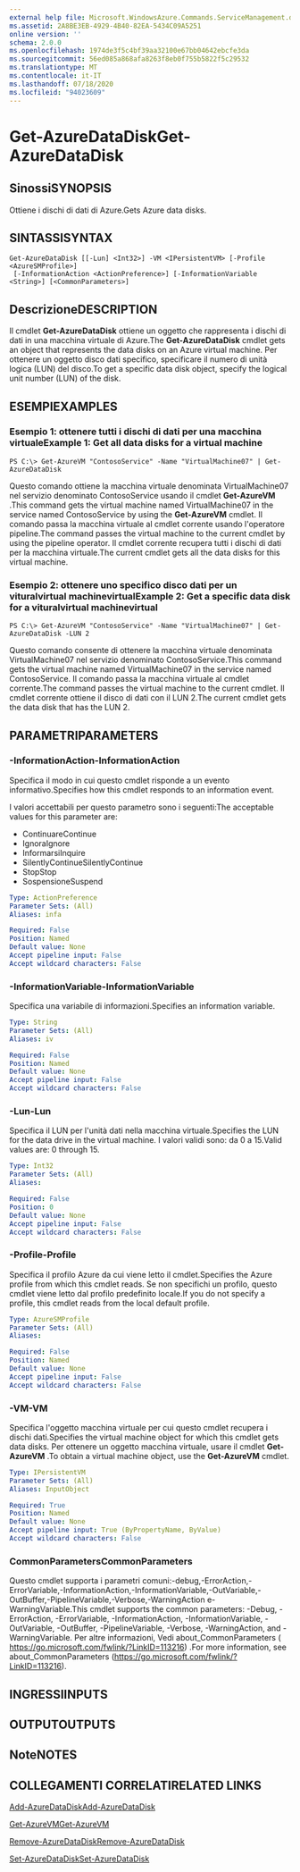 ```yaml
---
external help file: Microsoft.WindowsAzure.Commands.ServiceManagement.dll-Help.xml
ms.assetid: 2A8BE3EB-4929-4B40-82EA-5434C09A5251
online version: ''
schema: 2.0.0
ms.openlocfilehash: 1974de3f5c4bf39aa32100e67bb04642ebcfe3da
ms.sourcegitcommit: 56ed085a868afa8263f8eb0f755b5822f5c29532
ms.translationtype: MT
ms.contentlocale: it-IT
ms.lasthandoff: 07/18/2020
ms.locfileid: "94023609"
---
```

# <span data-ttu-id="60d0a-101">Get-AzureDataDisk</span><span class="sxs-lookup"><span data-stu-id="60d0a-101">Get-AzureDataDisk</span></span>

## <span data-ttu-id="60d0a-102">Sinossi</span><span class="sxs-lookup"><span data-stu-id="60d0a-102">SYNOPSIS</span></span>
<span data-ttu-id="60d0a-103">Ottiene i dischi di dati di Azure.</span><span class="sxs-lookup"><span data-stu-id="60d0a-103">Gets Azure data disks.</span></span>

## <span data-ttu-id="60d0a-104">SINTASSI</span><span class="sxs-lookup"><span data-stu-id="60d0a-104">SYNTAX</span></span>

```
Get-AzureDataDisk [[-Lun] <Int32>] -VM <IPersistentVM> [-Profile <AzureSMProfile>]
 [-InformationAction <ActionPreference>] [-InformationVariable <String>] [<CommonParameters>]
```

## <span data-ttu-id="60d0a-105">Descrizione</span><span class="sxs-lookup"><span data-stu-id="60d0a-105">DESCRIPTION</span></span>
<span data-ttu-id="60d0a-106">Il cmdlet **Get-AzureDataDisk** ottiene un oggetto che rappresenta i dischi di dati in una macchina virtuale di Azure.</span><span class="sxs-lookup"><span data-stu-id="60d0a-106">The **Get-AzureDataDisk** cmdlet gets an object that represents the data disks on an Azure virtual machine.</span></span>
<span data-ttu-id="60d0a-107">Per ottenere un oggetto disco dati specifico, specificare il numero di unità logica (LUN) del disco.</span><span class="sxs-lookup"><span data-stu-id="60d0a-107">To get a specific data disk object, specify the logical unit number (LUN) of the disk.</span></span>

## <span data-ttu-id="60d0a-108">ESEMPI</span><span class="sxs-lookup"><span data-stu-id="60d0a-108">EXAMPLES</span></span>

### <span data-ttu-id="60d0a-109">Esempio 1: ottenere tutti i dischi di dati per una macchina virtuale</span><span class="sxs-lookup"><span data-stu-id="60d0a-109">Example 1: Get all data disks for a virtual machine</span></span>
```
PS C:\> Get-AzureVM "ContosoService" -Name "VirtualMachine07" | Get-AzureDataDisk
```

<span data-ttu-id="60d0a-110">Questo comando ottiene la macchina virtuale denominata VirtualMachine07 nel servizio denominato ContosoService usando il cmdlet **Get-AzureVM** .</span><span class="sxs-lookup"><span data-stu-id="60d0a-110">This command gets the virtual machine named VirtualMachine07 in the service named ContosoService by using the **Get-AzureVM** cmdlet.</span></span>
<span data-ttu-id="60d0a-111">Il comando passa la macchina virtuale al cmdlet corrente usando l'operatore pipeline.</span><span class="sxs-lookup"><span data-stu-id="60d0a-111">The command passes the virtual machine to the current cmdlet by using the pipeline operator.</span></span>
<span data-ttu-id="60d0a-112">Il cmdlet corrente recupera tutti i dischi di dati per la macchina virtuale.</span><span class="sxs-lookup"><span data-stu-id="60d0a-112">The current cmdlet gets all the data disks for this virtual machine.</span></span>

### <span data-ttu-id="60d0a-113">Esempio 2: ottenere uno specifico disco dati per un vituralvirtual machinevirtual</span><span class="sxs-lookup"><span data-stu-id="60d0a-113">Example 2: Get a specific data disk for a vituralvirtual machinevirtual</span></span>
```
PS C:\> Get-AzureVM "ContosoService" -Name "VirtualMachine07" | Get-AzureDataDisk -LUN 2
```

<span data-ttu-id="60d0a-114">Questo comando consente di ottenere la macchina virtuale denominata VirtualMachine07 nel servizio denominato ContosoService.</span><span class="sxs-lookup"><span data-stu-id="60d0a-114">This command gets the virtual machine named VirtualMachine07 in the service named ContosoService.</span></span>
<span data-ttu-id="60d0a-115">Il comando passa la macchina virtuale al cmdlet corrente.</span><span class="sxs-lookup"><span data-stu-id="60d0a-115">The command passes the virtual machine to the current cmdlet.</span></span>
<span data-ttu-id="60d0a-116">Il cmdlet corrente ottiene il disco di dati con il LUN 2.</span><span class="sxs-lookup"><span data-stu-id="60d0a-116">The current cmdlet gets the data disk that has the LUN 2.</span></span>

## <span data-ttu-id="60d0a-117">PARAMETRI</span><span class="sxs-lookup"><span data-stu-id="60d0a-117">PARAMETERS</span></span>

### <span data-ttu-id="60d0a-118">-InformationAction</span><span class="sxs-lookup"><span data-stu-id="60d0a-118">-InformationAction</span></span>
<span data-ttu-id="60d0a-119">Specifica il modo in cui questo cmdlet risponde a un evento informativo.</span><span class="sxs-lookup"><span data-stu-id="60d0a-119">Specifies how this cmdlet responds to an information event.</span></span>

<span data-ttu-id="60d0a-120">I valori accettabili per questo parametro sono i seguenti:</span><span class="sxs-lookup"><span data-stu-id="60d0a-120">The acceptable values for this parameter are:</span></span>

- <span data-ttu-id="60d0a-121">Continuare</span><span class="sxs-lookup"><span data-stu-id="60d0a-121">Continue</span></span>
- <span data-ttu-id="60d0a-122">Ignora</span><span class="sxs-lookup"><span data-stu-id="60d0a-122">Ignore</span></span>
- <span data-ttu-id="60d0a-123">Informarsi</span><span class="sxs-lookup"><span data-stu-id="60d0a-123">Inquire</span></span>
- <span data-ttu-id="60d0a-124">SilentlyContinue</span><span class="sxs-lookup"><span data-stu-id="60d0a-124">SilentlyContinue</span></span>
- <span data-ttu-id="60d0a-125">Stop</span><span class="sxs-lookup"><span data-stu-id="60d0a-125">Stop</span></span>
- <span data-ttu-id="60d0a-126">Sospensione</span><span class="sxs-lookup"><span data-stu-id="60d0a-126">Suspend</span></span>

```yaml
Type: ActionPreference
Parameter Sets: (All)
Aliases: infa

Required: False
Position: Named
Default value: None
Accept pipeline input: False
Accept wildcard characters: False
```

### <span data-ttu-id="60d0a-127">-InformationVariable</span><span class="sxs-lookup"><span data-stu-id="60d0a-127">-InformationVariable</span></span>
<span data-ttu-id="60d0a-128">Specifica una variabile di informazioni.</span><span class="sxs-lookup"><span data-stu-id="60d0a-128">Specifies an information variable.</span></span>

```yaml
Type: String
Parameter Sets: (All)
Aliases: iv

Required: False
Position: Named
Default value: None
Accept pipeline input: False
Accept wildcard characters: False
```

### <span data-ttu-id="60d0a-129">-Lun</span><span class="sxs-lookup"><span data-stu-id="60d0a-129">-Lun</span></span>
<span data-ttu-id="60d0a-130">Specifica il LUN per l'unità dati nella macchina virtuale.</span><span class="sxs-lookup"><span data-stu-id="60d0a-130">Specifies the LUN for the data drive in the virtual machine.</span></span>
<span data-ttu-id="60d0a-131">I valori validi sono: da 0 a 15.</span><span class="sxs-lookup"><span data-stu-id="60d0a-131">Valid values are: 0 through 15.</span></span>

```yaml
Type: Int32
Parameter Sets: (All)
Aliases: 

Required: False
Position: 0
Default value: None
Accept pipeline input: False
Accept wildcard characters: False
```

### <span data-ttu-id="60d0a-132">-Profile</span><span class="sxs-lookup"><span data-stu-id="60d0a-132">-Profile</span></span>
<span data-ttu-id="60d0a-133">Specifica il profilo Azure da cui viene letto il cmdlet.</span><span class="sxs-lookup"><span data-stu-id="60d0a-133">Specifies the Azure profile from which this cmdlet reads.</span></span>
<span data-ttu-id="60d0a-134">Se non specifichi un profilo, questo cmdlet viene letto dal profilo predefinito locale.</span><span class="sxs-lookup"><span data-stu-id="60d0a-134">If you do not specify a profile, this cmdlet reads from the local default profile.</span></span>

```yaml
Type: AzureSMProfile
Parameter Sets: (All)
Aliases: 

Required: False
Position: Named
Default value: None
Accept pipeline input: False
Accept wildcard characters: False
```

### <span data-ttu-id="60d0a-135">-VM</span><span class="sxs-lookup"><span data-stu-id="60d0a-135">-VM</span></span>
<span data-ttu-id="60d0a-136">Specifica l'oggetto macchina virtuale per cui questo cmdlet recupera i dischi dati.</span><span class="sxs-lookup"><span data-stu-id="60d0a-136">Specifies the virtual machine object for which this cmdlet gets data disks.</span></span>
<span data-ttu-id="60d0a-137">Per ottenere un oggetto macchina virtuale, usare il cmdlet **Get-AzureVM** .</span><span class="sxs-lookup"><span data-stu-id="60d0a-137">To obtain a virtual machine object, use the **Get-AzureVM** cmdlet.</span></span>

```yaml
Type: IPersistentVM
Parameter Sets: (All)
Aliases: InputObject

Required: True
Position: Named
Default value: None
Accept pipeline input: True (ByPropertyName, ByValue)
Accept wildcard characters: False
```

### <span data-ttu-id="60d0a-138">CommonParameters</span><span class="sxs-lookup"><span data-stu-id="60d0a-138">CommonParameters</span></span>
<span data-ttu-id="60d0a-139">Questo cmdlet supporta i parametri comuni:-debug,-ErrorAction,-ErrorVariable,-InformationAction,-InformationVariable,-OutVariable,-OutBuffer,-PipelineVariable,-Verbose,-WarningAction e-WarningVariable.</span><span class="sxs-lookup"><span data-stu-id="60d0a-139">This cmdlet supports the common parameters: -Debug, -ErrorAction, -ErrorVariable, -InformationAction, -InformationVariable, -OutVariable, -OutBuffer, -PipelineVariable, -Verbose, -WarningAction, and -WarningVariable.</span></span> <span data-ttu-id="60d0a-140">Per altre informazioni, Vedi about_CommonParameters ( https://go.microsoft.com/fwlink/?LinkID=113216) .</span><span class="sxs-lookup"><span data-stu-id="60d0a-140">For more information, see about_CommonParameters (https://go.microsoft.com/fwlink/?LinkID=113216).</span></span>

## <span data-ttu-id="60d0a-141">INGRESSI</span><span class="sxs-lookup"><span data-stu-id="60d0a-141">INPUTS</span></span>

## <span data-ttu-id="60d0a-142">OUTPUT</span><span class="sxs-lookup"><span data-stu-id="60d0a-142">OUTPUTS</span></span>

## <span data-ttu-id="60d0a-143">Note</span><span class="sxs-lookup"><span data-stu-id="60d0a-143">NOTES</span></span>

## <span data-ttu-id="60d0a-144">COLLEGAMENTI CORRELATI</span><span class="sxs-lookup"><span data-stu-id="60d0a-144">RELATED LINKS</span></span>

[<span data-ttu-id="60d0a-145">Add-AzureDataDisk</span><span class="sxs-lookup"><span data-stu-id="60d0a-145">Add-AzureDataDisk</span></span>](./Add-AzureDataDisk.md)

[<span data-ttu-id="60d0a-146">Get-AzureVM</span><span class="sxs-lookup"><span data-stu-id="60d0a-146">Get-AzureVM</span></span>](./Get-AzureVM.md)

[<span data-ttu-id="60d0a-147">Remove-AzureDataDisk</span><span class="sxs-lookup"><span data-stu-id="60d0a-147">Remove-AzureDataDisk</span></span>](./Remove-AzureDataDisk.md)

[<span data-ttu-id="60d0a-148">Set-AzureDataDisk</span><span class="sxs-lookup"><span data-stu-id="60d0a-148">Set-AzureDataDisk</span></span>](./Set-AzureDataDisk.md)


